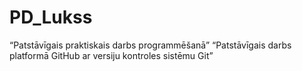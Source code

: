 # PD_Lukss
“Patstāvīgais praktiskais darbs programmēšanā”
“Patstāvīgais darbs platformā GitHub ar versiju kontroles sistēmu Git”
